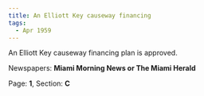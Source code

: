 ```yaml
---  
title: An Elliott Key causeway financing  
tags:  
  - Apr 1959  
---  
```

  
An Elliott Key causeway financing plan is approved.  
  
Newspapers: **Miami Morning News or The Miami Herald**  
  
Page: **1**, Section: **C** 
